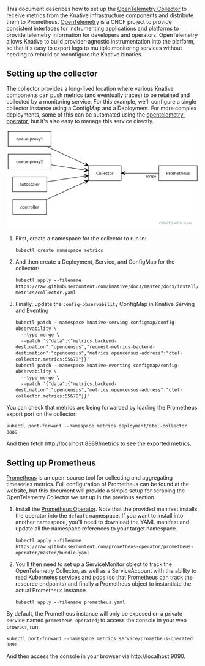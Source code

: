 This document describes how to set up the
[OpenTelemetry Collector](https://opentelemetry.io/docs/collector/about/) to
receive metrics from the Knative infrastructure components and distribute them
to Prometheus. [OpenTelemetry](https://opentelemetry.io/) is a CNCF project to
provide consistent interfaces for instrumenting applications and platforms to
provide telemetry information for developers and operators. OpenTelemetry allows
Knative to build provider-agnostic instrumentation into the platform, so that
it's easy to export logs to multiple monitoring services without needing to
rebuild or reconfigure the Knative binaries.

## Setting up the collector

The collector provides a long-lived location where various Knative components
can push metrics (and eventually traces) to be retained and collected by a
monitoring service. For this example, we'll configure a single collector
instance using a ConfigMap and a Deployment. For more complex deployments, some
of this can be automated using the
[opentelemetry-operator](https://github.com/open-telemetry/opentelemetry-operator),
but it's also easy to manage this service directly.

![Diagram of components reporting to collector, which is scraped by Prometheus](./system-diagram.svg)

<!-- yuml.me UML rendering of:
[queue-proxy1]->[Collector]
[queue-proxy2]->[Collector]
[autoscaler]->[Collector]
[controller]->[Collector]
[Collector]<-scrape[Prometheus]
-->

1. First, create a namespace for the collector to run in:

   ```shell
   kubectl create namespace metrics
   ```

1. And then create a Deployment, Service, and ConfigMap for the collector:

   ```shell
   kubectl apply --filename https://raw.githubusercontent.com/knative/docs/master/docs/install/collecting-metrics/collector.yaml
   ```

1. Finally, update the `config-observability` ConfigMap in Knative Serving and
   Eventing
   ```shell
   kubectl patch --namespace knative-serving configmap/config-observability \
     --type merge \
     --patch '{"data":{"metrics.backend-destination":"opencensus","request-metrics-backend-destination":"opencensus","metrics.opencensus-address":"otel-collector.metrics:55678"}}'
   kubectl patch --namespace knative-eventing configmap/config-observability \
     --type merge \
     --patch '{"data":{"metrics.backend-destination":"opencensus","metrics.opencensus-address":"otel-collector.metrics:55678"}}'
   ```

You can check that metrics are being forwarded by loading the Prometheus export
port on the collector:

```shell
kubectl port-forward --namespace metrics deployment/otel-collector 8889
```

And then fetch http://localhost:8889/metrics to see the exported metrics.

## Setting up Prometheus

[Prometheus](https://prometheus.io/) is an open-source tool for collecting and
aggregating timeseries metrics. Full configuration of Prometheus can be found at
the website, but this document will provide a simple setup for scraping the
OpenTelemetry Collector we set up in the previous section.

1. Install the
   [Prometheus Operator](https://github.com/prometheus-operator/prometheus-operator).
   Note that the provided manifest installs the operator into the `default`
   namespace. If you want to install into another namespace, you'll need to
   download the YAML manifest and update all the namespace references to your
   target namespace.

   ```shell
   kubectl apply --filename https://raw.githubusercontent.com/prometheus-operator/prometheus-operator/master/bundle.yaml
   ```

1. You'll then need to set up a ServiceMonitor object to track the OpenTelemetry
   Collector, as well as a ServiceAccount with the ability to read Kubernetes
   services and pods (so that Prometheus can track the resource endpoints) and
   finally a Prometheus object to instantiate the actual Prometheus instance.

   ```shell
   kubectl apply --filename prometheus.yaml
   ```

By default, the Prometheus instance will only be exposed on a private service
named `prometheus-operated`; to access the console in your web browser, run:

```shell
kubectl port-forward --namespace metrics service/prometheus-operated 9090
```

And then access the console in your browser via http://localhost:9090.
